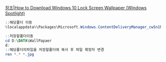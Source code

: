 [참조|How to Download Windows 10 Lock Screen Wallpaper (Windows Spotlight)](https://windowsloop.com/download-lock-screen-wallpaper-windows-10/)
```powershell
::해당폴더 이동
%localappdata%\Packages\Microsoft.Windows.ContentDeliveryManager_cw5n1h2txyewy\LocalState\Assets

::저장할폴더이동
cd D:\DATA\WallPapaer
d:
::해당폴더의파일을 저장할폴더에 복사 후 파일 확장자 변경
ren *.* *.jpg
```
